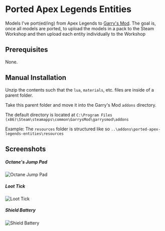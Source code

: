 # Ported Apex Legends Entities
Models I've port(ed/ing) from Apex Legends to [Garry's Mod](https://gmod.facepunch.com/). The goal is, once all models are ported, to upload the models in a pack to the Steam Workshop and then upload each entity individually to the Workshop 

## Prerequisites
None.

## Manual Installation

Unzip the contents such that the ```lua```, ```materials```, etc. files are inside of a parent folder.

Take this parent folder and move it into the Garry's Mod ```addons``` directory.

The default directory is located at ```C:\Program Files (x86)\Steam\steamapps\common\GarrysMod\garrysmod\addons```

Example: The ```resources``` folder is structured like so ```..\addons\ported-apex-legends-entities\resources```

## Screenshots

##### Octane's Jump Pad
![Octane Jump Pad](https://i.imgur.com/hLiGNzX.jpg "Octane Jump Pad")
##### Loot Tick
![Loot Tick](https://i.imgur.com/tf8SzoT.jpg "Loot Tick")
##### Shield Battery
![Shield Battery](https://i.imgur.com/MF7UEYz.jpg "Shield Battery")
